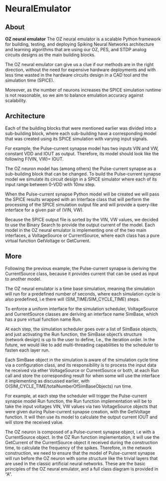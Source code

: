# NeuralEmulator
## About
**OZ neural emulator**
The OZ neural emulator is a scalable Python framework for building, testing, and deploying Spiking Neural Networks architecture and learning algorithms that are using our OZ, PES, and STDP analog circuits designs as the main building blocks. 

The OZ neural emulator can give us a clue if our methods are in the right direction, without the need for expensive hardware deployments and with less time wasted in the hardware circuits design in a CAD tool and the simulation time (SPICE).

Moreover, as the number of neurons increases the SPICE simulation runtime is not reasonable,
so we aim to balance emulation accuracy against scalability.

## Architecture
Each of the building blocks that were mentioned earlier was divided into a sub-building block,
where each sub-building have a corresponding model that was created using its SPICE simulation with varying input signals.

For example, the Pulse-current synapse model has two inputs VIN and VW, constant VDD and IOUT as output.
Therefore, its model should look like the following F(VIN, VW)= IOUT.

The OZ neuron model has (among others) the Pulse-current synapse as a sub-building block that can be changed.
To build the Pulse-current synapse model we simulate its circuit design in a SPICE simulator where each of its input range between 0-VDD with 10mv step.

When the Pulse-current synapse Python model will be created we will pass the SPICE results wrapped with an Interface class that will perform the processing of the SPICE simulation output file and will provide a query-like interface for a given pair of (VIN, VW).

Because the SPICE output file is sorted by the VIN, VW values, we decided to use the Binary Search to provide the output current of the model.
Each model in the OZ neural emulator is implementing one of the two main interfaces, a VoltageSource or CurrentSource, where each class has a pure virtual function GetVoltage or GetCurrent.

## More
Following the previous example,
the Pulse-current synapse is deriving the CurrentSource class, because it provides current that can be used as input to another model.

The OZ neural emulator is a time base simulation, meaning the simulation will run for a predefined number of seconds, where each simulation cycle is also predefined, i.e there will (SIM_TIME/SIM_CYCLE_TIME) steps.

To enforce a uniform interface for the simulation scheduler, VoltageSource and CurrentSource classes are deriving an interface name SimBase, which has a pure virtual function name Run.

At each step, the simulation scheduler goes over a list of SimBase objects, and just activating the Run function, the SimBase object’s structure (network design) is up to the user to define, I.e., the iteration order. In the future, we would like to add multi-threading capabilities to the scheduler to fasten each layer run.

Each SimBase object in the simulation is aware of the simulation cycle time via a configuration class, and its responsibility is to process the input data he received via ether VoltageSource or CurrentSource or both, at each Run call and store the corresponding result for when some will use the interface it implementing as discussed earlier, with O(SIM_CYCLE_TIME/totalNumberOfSimBaseObjects) run time.

For example, at each step the scheduler will trigger the Pulse-current synapse model Run function, the Run function implementation will be to take the input voltages VIN, VW values via two VoltageSource objects that were given during Pulse-current synapse creation, with the GetVoltage function. It will then use its model to calculate the output current IOUT and will store the received value.

The OZ neuron is composed of a Pulse-current synapse object, i.e with a CurrentSource object. In the OZ Run function implementation, it will use the GetCurrent of the CurrentSource object it received during the construction time, to calculate the frequency of the spikes. Therefore, in the network construction, we need to ensure that the model of Pulse-current synapse will run before the OZ neuron with some structure like the trivial layers that are used in the classic artificial neural networks. These are the basic principles of the OZ neural emulator, 
and a full class diagram is provided in “A”.


